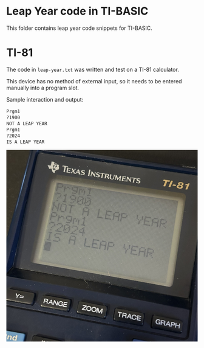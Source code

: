 # Leap Year code in TI-BASIC

This folder contains leap year code snippets for TI-BASIC.

# TI-81

The code in `leap-year.txt` was written and test on a TI-81 calculator.

This device has no method of external input, so it needs to be entered manually into a program slot.

Sample interaction and output:

```
Prgm1
?1900
NOT A LEAP YEAR
Prgm1
?2024
IS A LEAP YEAR
```

![TI-81 Output](img/TI-81-output.jpg)

